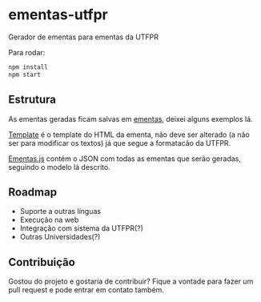 # ementas-utfpr
Gerador de ementas para ementas da UTFPR


Para rodar: 
``` bash
npm install
npm start
```

## Estrutura

As ementas geradas ficam salvas em [ementas](./ementas/), deixei alguns exemplos lá.

[Template](templates/ementa.mustache) é o template do HTML da ementa, não deve ser alterado (a não ser para modificar os textos) já que segue a formatacão da UTFPR.

[Ementas.js](ementas.js) contém o JSON com todas as ementas que serão geradas, seguindo o modelo lá descrito.

## Roadmap

- Suporte a outras línguas
- Execução na web
- Integração com sistema da UTFPR(?)
- Outras Universidades(?)

## Contribuição

Gostou do projeto e gostaria de contribuir? Fique a vontade para fazer um pull request e pode entrar em contato também.
